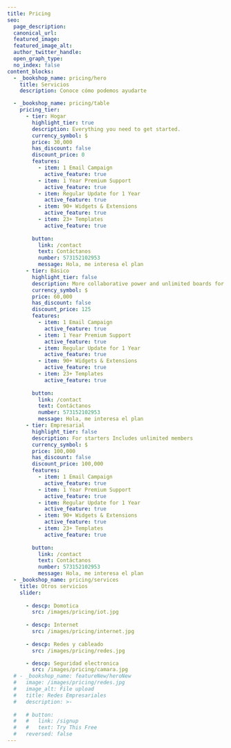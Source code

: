 ```yaml
---
title: Pricing
seo:
  page_description:
  canonical_url:
  featured_image:
  featured_image_alt:
  author_twitter_handle:
  open_graph_type:
  no_index: false
content_blocks:
  - _bookshop_name: pricing/hero
    title: Servicios 
    description: Conoce cómo podemos ayudarte

  - _bookshop_name: pricing/table
    pricing_tier:
      - tier: Hogar 
        highlight_tier: true
        description: Everything you need to get started.
        currency_symbol: $
        price: 30,000
        has_discount: false
        discount_price: 0
        features:
          - item: 1 Email Campaign
            active_feature: true
          - item: 1 Year Premium Support
            active_feature: true
          - item: Regular Update for 1 Year
            active_feature: true
          - item: 90+ Widgets & Extensions
            active_feature: true
          - item: 23+ Templates
            active_feature: true
          
        button:
          link: /contact
          text: Contáctanos
          number: 573152102953
          message: Hola, me interesa el plan 
      - tier: Básico 
        highlight_tier: false
        description: More collaborative power and unlimited boards for fast-growing.
        currency_symbol: $
        price: 60,000
        has_discount: false
        discount_price: 125
        features:
          - item: 1 Email Campaign
            active_feature: true
          - item: 1 Year Premium Support
            active_feature: true
          - item: Regular Update for 1 Year
            active_feature: true
          - item: 90+ Widgets & Extensions
            active_feature: true
          - item: 23+ Templates
            active_feature: true
          
        button:
          link: /contact
          text: Contáctanos
          number: 573152102953
          message: Hola, me interesa el plan 
      - tier: Empresarial 
        highlight_tier: false
        description: For starters Includes unlimited members
        currency_symbol: $
        price: 100,000
        has_discount: false
        discount_price: 100,000
        features:
          - item: 1 Email Campaign
            active_feature: true
          - item: 1 Year Premium Support
            active_feature: true
          - item: Regular Update for 1 Year
            active_feature: true
          - item: 90+ Widgets & Extensions
            active_feature: true
          - item: 23+ Templates
            active_feature: true
          
        button:
          link: /contact
          text: Contáctanos
          number: 573152102953
          message: Hola, me interesa el plan 
  - _bookshop_name: pricing/services
    title: Otros servicios   
    slider:
  
      - descp: Domotica
        src: /images/pricing/iot.jpg  
    
      - descp: Internet
        src: /images/pricing/internet.jpg
    
      - descp: Redes y cableado
        src: /images/pricing/redes.jpg

      - descp: Seguridad electronica
        src: /images/pricing/camara.jpg
  # - _bookshop_name: featureNew/heroNew
  #   image: /images/pricing/redes.jpg
  #   image_alt: File upload
  #   title: Redes Empresariales
  #   description: >-
      
  #   # button:
  #   #   link: /signup
  #   #   text: Try This Free
  #   reversed: false
---
```

